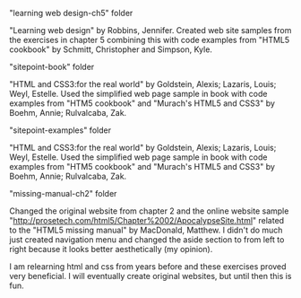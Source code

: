 "learning web design-ch5" folder

"Learning web design" by Robbins, Jennifer. Created web site samples from the exercises in chapter 5 combining this with 
code examples from "HTML5 cookbook" by Schmitt, Christopher and Simpson, Kyle. 

"sitepoint-book" folder

"HTML and CSS3:for the real world" by Goldstein, Alexis; Lazaris, Louis; Weyl, Estelle. Used the simplified web page sample in 
book with code examples from "HTM5 cookbook" and "Murach's HTML5 and CSS3" by Boehm, Annie; Rulvalcaba, Zak.

"sitepoint-examples" folder

"HTML and CSS3:for the real world" by Goldstein, Alexis; Lazaris, Louis; Weyl, Estelle. Used the simplified web page sample in 
book with code examples from "HTM5 cookbook" and "Murach's HTML5 and CSS3" by Boehm, Annie; Rulvalcaba, Zak.

"missing-manual-ch2" folder

Changed the original website from chapter 2 and the online website sample "http://prosetech.com/html5/Chapter%2002/ApocalypseSite.html" related to the "HTML5 missing manual" by MacDonald, Matthew. I didn't do much just created navigation menu and changed the aside section to from left to right because it looks better aesthetically (my opinion). 

I am relearning html and css from years before and these exercises proved very beneficial. I will eventually create original 
websites, but until then this is fun.
